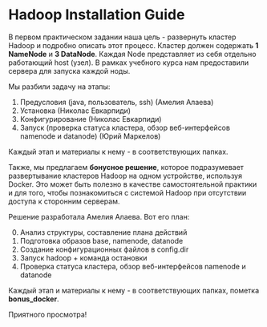 # Hadoop Installation Guide

В первом практическом задании наша цель - развернуть кластер Hadoop и подробно описать этот процесс.
Кластер должен содержать **1 NameNode** и **3 DataNode**. Каждая Node представляет из себя отдельно работающий host (узел).
В рамках учебного курса нам предоставили сервера для запуска каждой ноды.


Мы разбили задачу на этапы:

1. Предусловия (java, пользователь, ssh) (Амелия Алаева)
2. Установка (Николас Евкарпиди)
3. Конфигурирование (Николас Евкарпиди)
4. Запуск (проверка статуса кластера, обзор веб-интерфейсов namenode и datanode) (Юрий Маркелов)


Каждый этап и материалы к нему - в соответствующих папках.


Также, мы предлагаем **бонусное решение**, которое подразумевает развертывание кластеров Hadoop на одном устройстве, используя Docker.
Это может быть полезно в качестве самостоятельной практики и для того, чтобы познакомиться с системой Hadoop при отсутствии доступа к сторонним серверам.

Решение разработала Амелия Алаева. Вот его план:

0. Анализ структуры, составление плана действий 
1. Подготовка образов base, namenode, datanode
2. Создание конфигурационных файлов в config.dir
3. Запуск hadoop + команда остановки
4. Проверка статуса кластера, обзор веб-интерфейсов namenode и datanode

Каждый этап и материалы к нему - в соответствующих папках, пометка **bonus_docker**.


Приятного просмотра!
